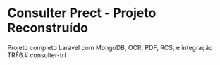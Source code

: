 # Consulter Prect - Projeto Reconstruído

Projeto completo Laravel com MongoDB, OCR, PDF, RCS, e integração TRF6.#   c o n s u l t e r - t r f  
 